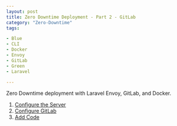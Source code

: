 ```yaml
---
layout: post
title: Zero Downtime Deployment - Part 2 - GitLab
category: "Zero-Downtime"
tags:

- Blue
- CLI
- Docker
- Envoy
- GitLab
- Green
- Laravel

---
```

Zero Downtime deployment with Laravel Envoy, GitLab, and Docker.



1. [Configure the Server](/zero-downtime/2022-10-24-zero-downtime-deployment-1-server/)
2. [Configure GitLab](/zero-downtime/2022-10-25-zero-downtime-deployment-2-gitlab/)
3. [Add Code](/zero-downtime/2022-10-26-zero-downtime-deployment-3-laravel/)
